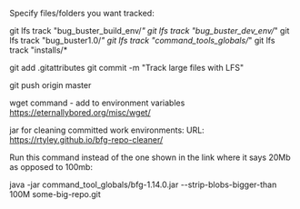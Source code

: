 Specify files/folders you want tracked: 

git lfs track "bug_buster_build_env/*"
git lfs track "bug_buster_dev_env/*"
git lfs track "bug_buster1.0/*"
git lfs track "command_tools_globals/*"
git lfs track "installs/*


git add .gitattributes
git commit -m "Track large files with LFS"

git push origin master

wget command - add to environment variables
https://eternallybored.org/misc/wget/



jar for cleaning committed work environments: 
URL: https://rtyley.github.io/bfg-repo-cleaner/

Run this command instead of the one shown in the link where it says 20Mb as opposed to 100mb: 

java -jar command_tool_globals/bfg-1.14.0.jar --strip-blobs-bigger-than 100M some-big-repo.git